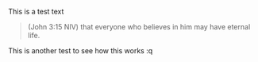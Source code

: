 This is a test text


> (John 3:15 NIV) that everyone who believes in him may have eternal life. 


This is another test to see how this works
:q


